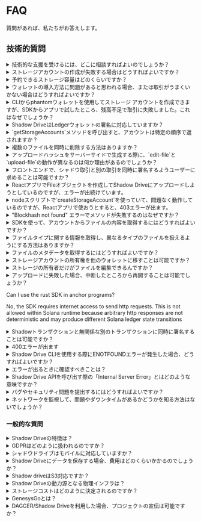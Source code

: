# FAQ

質問があれば、私たちがお答えします。

## 技術的質問

<details>

<summary>技術的な支援を受けるには、どこに相談すればよいのでしょうか？</summary>

私たちの[Discordサーバー](https://discord.gg/genesysgo)は、私たちと連絡を取るのに最適な場所です。
私たちは、専用のサポートセクションを持っています。

このFAQの他に、より深い技術的な問題が議論されているので、[Github Q&A](https://github.com/GenesysGo/shadow-drive/issues?q=is%3Aissue+is%3Aclosed) が役に立つかもしれません。

Discord Server: https://discord.gg/genesysgo

GitHub FAQ: https://github.com/GenesysGo/shadow-drive/issues?q=is%3Aissue+is%3Aclosed

（訳注：英語情報です）
</details>

<details>

<summary>ストレージアカウントの作成が失敗する場合はどうすればよいですか？</summary>

ストレージアカウントの作成に失敗した場合は、ウォレットに適切な量のSOLとSHDWの両方があることを確認してください。ストレージアカウントの作成には、取引手数料を賄うための少量のSOLと、最初のストレージ割り当てを賄うための若干のSHDWが必要です。ウォレットにこれらの要件を満たす十分な資金があることを確認してください。こちらのドキュメントをご覧ください： https://docs.shadow.cloud/build/the-cli#create-a-storage-account

ウォレットに適切な量のSOLとSHDWがあるにもかかわらず、ストレージアカウントの作成が失敗する場合、問題を引き起こしている他の要因が存在する可能性があります。考えられる原因としては、ネットワーク接続の問題、Shadow Drive、ノードの問題、SDKのバグや問題などが考えられます。

問題のトラブルシューティングを行うには、以下のことを試してみてください：

- [Shadow Drive のネットワーク](https://status.genesysgo.net/) が稼働していることを確認します。https://status.genesysgo.net/
- Shadow Drive [Change Log](../../reference/change-logs.md) を確認し、問題の原因となる既知の問題やバグがないかを確認してください。 https://docs.shadow.cloud/reference/change-logs
- Shadow Drive [support](https://discord.gg/genesysgo)にお問い合わせください。https://discord.gg/genesysgo

</details>

<details>

<summary>予約できるストレージ容量はどのくらいですか？</summary>

CLIに記載されているように、1バケットあたり1GBの上限があります: https://docs.shadow.cloud/build/the-cli#create-a-storage-account

現在、この上限を大幅に増やす開発が進められています。

</details>

<details>

<summary>ウォレットの導入方法に問題があると思われる場合、または取引がうまくいかない場合はどうすればよいですか？</summary>

ウォレットの実装方法に問題があると思われる場合、またはトランザクションが機能しない場合は、ウォレットアダプターのアップグレードを試してみてください。アダプタをインポートするプロセスが変更されている可能性があるため、Solanaウォレットアダプタのリポジトリでその例を確認してください。

さらに、ウォレットを適切に実装してトランザクションを実行する方法の詳細については、Shadow Drive のドキュメントと SDK を参照することができます。ここで例を確認することができます： https://docs.shadow.cloud/build/the-sdk/sdk-javascript#example-post-request-via-sdk-make-immutable

もしあなたがreactを使って `const drive = await new ShdwDrive(connection, wallet).init();` を使ってウォレットを構築していて、「Cannot read properties of undefined (reading 'toBytes') 」というエラーが発生したら、ウォレット全体を必ず渡してdeconstruct されないようにすることを忘れないで下さい。

まだ問題がある場合は、Shadow Driveのサポートにお問い合わせください。

</details>

<details>

<summary>CLIからphantomウォレットを使用してストレージ アカウントを作成できますが、SDKからアプリで試したところ、残高不足で取引に失敗しました。これはなぜでしょうか？</summary>

Shadow Driveの活用のためには、経験上、〜0.1SOLで残高不足のエラーを回避できます。また、CLIを使用した場合とSDKの方法を使用した場合の消費額に違いがあるかどうか、TXを調べてみてください。

</details>

<details>

<summary>Shadow DriveはLedgerウォレットの署名に対応していますか？</summary>

いいえ、Shadow Drive は現在、Ledger のウォレット署名をサポートしていません。Ledgerのサポートを提供できない理由は、Ledger用のSolanaアプリにメッセージ署名機能がないためで、私たちのシステムはこの機能に依存しているためです。

Ledgerサポートの実装を早めるため、このGitHubの課題にコメントを残していただくことをご検討ください： https://github.com/solana-labs/wallet-adapter/pull/712

</details>

<details>

<summary>`getStorageAccounts`メソッドを呼び出すと、アカウントは特定の順序で返されますか？</summary>

はい、GenesysGo Shadow Drive の `getStorageAccounts` メソッドを呼び出すと、アカウントは作成された順番で返されます。これは、アカウントが作成された順に返されるようにシステムが設計され、構築されているためです。 https://docs.shadow.cloud/build/the-sdk/sdk-javascript#getstorageaccounts

</details>

<details>

<summary>複数のファイルを同時に削除する方法はありますか？</summary>

現在のところ、複数のファイルを一度に削除することはできません。しかし、この機能をロードマップに追加しましたので、近い将来、この機能に取り組む予定です。ご指摘ありがとうございました！

</details>

<details>

<summary>アップロードハッシュをサーバーサイドで生成する際に、`edit-file`と`upload-file`の動作が異なるのは何か理由があるのでしょうか？</summary>

`edit-file`の機能は`upload-file`とは異なる動作をします。これは、シャドウドライブの最初のイテレーションで、すべてのファイルが追跡のために重要なメタデータを持つ関連アカウントをオンチェーンしていた名残りです。
 しかし、私たちはまだ文書化されておらず、SDKにも実装されていないいくつかの変更を行っています。SDKを介さず手動で行うアップロードリクエストのリクエストボディに `overwrite: true` を追加すると、ファイルを編集するのと同じことが行われます。

</details>

<details>

<summary>フロントエンドで、シャドウ取引と別の取引を同時に署名するようユーザーに求めることは可能ですか？</summary>

現在、フロントエンドでシャドウ取引と別の取引に同時に署名するようユーザーに求めることはできません。シャドウネットワークでは、Shadow Drive固有のトランザクションは、チェーンプログラム上のShadow Driveに関連する指示を持つことのみを許可します。それ以外の指示は、トランザクションを失敗させる原因となります。このセキュリティ機能は、悪意のあるトランザクションを防ぐために設置されています。

</details>

<details>

<summary>ReactアプリでFileオブジェクトを作成してShadow Driveにアップロードしようとしているのですが、エラーが出続けています。</summary>

このエラーは、ウォレットプロバイダーが準備される前にShadow Driveインスタンスが作成されたことが原因かもしれません。メインブランチの最新の例では、ドライブインスタンスを作成するuseEffectに若干の変更があり、この問題が解決される可能性があります。さらに、`new Blob([Buffer.from("data")])` を使用して、ファイルデータバッファが Blob に変換されることを確認してください。

</details>

<details>

<summary>nodeスクリプトで`createStorageAccount`を使っていて、問題なく動作しているのですが、Reactアプリで使おうとすると、403エラーが出ます。</summary>

デフォルトでは、使用されるRPCはSolana mainnet rpc api.mainnet-beta.solana.com です。Solana mainnet rpcのエンドポイントがどのように制限されているかは制御できないため、それでブロックされている場合は、有料のRPCにサインアップする必要があります。セキュリティ上の理由から、エンドポイントがブラウザからのリクエストをブロックしている可能性があります。

追加のヘルプについては、私たちの[Discord](https://discord.gg/genesysgo)に参加し、サポートチャネルで尋ねることを検討してください。

</details>

<details>

<summary>"Blockhash not found" エラーでメソッドが失敗するのはなぜですか？</summary>

これはSolana RPC側の問題で、残念ながらできることはメソッドを再試行することだけです。アプリケーションにリトライやエラー処理を実装することを検討してください。

</details>

<details>

<summary>SDKを使って、アカウントからファイルの内容を取得するにはどうすればよいですか？</summary>

https://shdw-drive.genesysgo.net に通常の GET リクエストを送信することで、アカウントからファイル内容を取得することができます。APIメソッドの詳細はこちらでご覧いただけます： https://docs.shadow.cloud/build/the-api

</details>

<details>

<summary>ファイルタイプに関する情報を取得し、異なるタイプのファイルを扱えるようにする方法はありますか？</summary>

ファイルタイプに関する情報を取得するには、HEADリクエストまたはGETリクエストを行うことができます。GETリクエストの場合、レスポンスヘッダにはコンテンツタイプが含まれているはずです。APIメソッドについては、こちらをご覧ください： https://docs.shadow.cloud/build/the-api

</details>

<details>

<summary>ファイルのメタデータを取得するにはどうすればよいですか？</summary>

https://shdw-drive.genesysgo.net に POST リクエストを行うことで、ファイルのメタデータを取得することができます。レスポンスには、そのファイルのメタデータが含まれます。APIメソッドについては、こちら（https://docs.shadow.cloud/build/the-api）をご参照ください。

</details>

<details>

<summary>ストレージアカウントの所有権を他のウォレットに移すことは可能ですか？</summary>

現在、この機能はCLIやSDKでアクティブな機能ではありません。しかし、将来のリリースのために計画された機能です。

</details>

<details>

<summary>ストレージの所有者だけがファイルを編集できるんですか？</summary>

はい、現在はストレージアカウントの所有者のみがファイルを編集することができます。

</details>

<details>

<summary>アップロードに失敗した場合、中断したところから再開することは可能でしょうか？</summary>

いいえ、残念ながらアップロードに失敗した場合、中断したところから再開することはできません。ただし、CLIはアップロード前にファイルをチェックし、すでに存在する場合はスキップします。また、各ファイルのアップロードに対して、ファイルがすでに存在するかどうかを示す出力JSONファイルを受け取ることができます。

</details>

Can I use the rust SDK in anchor programs?

No, the SDK requires internet access to send http requests. This is not allowed within Solana runtime because arbitrary http responses are not deterministic and may produce different Solana ledger state transitions

<details>

<summary>Shadowトランザクションと無関係な別のトランザクションに同時に署名することは可能ですか？</summary>

現在、Shadowネットワークでは、Shadow Drive専用トランザクションにのみ、Shadow Driveオンチェーンプログラムに関連する指示を含めることができます。それ以外の指示は、セキュリティ対策としてトランザクションを失敗させることになります。つまり、ユーザーがShadowトランザクションと別の無関係なトランザクションに同時に署名することは不可能です。

</details>

<details>

<summary>400エラーが出ます</summary>

トランザクションの送信に400のタイムアウトが発生する場合、Solanaネットワークの混雑が原因である可能性が高いです。Solanaの混雑時にタイムアウトや再試行が発生するのは正常ですが、現在では多くが優先料金を使用しており、混雑に関連する問題の解決に役立つ可能性があります。詳しくはRPCプロバイダーにお問い合わせください。

400エラーが「Invalid transaction supplied」と表示されている場合、[Discord](https://discord.gg/genesysgo)のサポートチャンネルに参加し、特定の方法について詳細を説明する必要があるかもしれません。このエラーの典型的な原因を解決するには、次のことを行ってください：

1. Discordのアナウンス(https://discord.gg/genesysgo)やネットワーク状況(https://status.genesysgo.net/)を確認し、プラットフォーム全体に問題がないことを確認します。
2. すべてのバージョンと依存関係をチェックします。Solanaウォレットアダプターの依存関係やJavaScript SDKのバージョンが最新である必要があります。
3. 選択したウォレットに問題がないことを再確認します。直接連絡を取る必要がある場合もあります。

</details>

<details>

<summary>Shadow Drive CLIを使用する際にENOTFOUNDエラーが発生した場合、どうすればよいですか？</summary>

Shadow Drive CLI を使用する際に ENOTFOUND エラーが発生した場合、お客様の側のローカル DNS の問題である可能性があります。ENOTFOUND は DNS リゾルバの問題であるため、インターネットサービスプロバイダー (ISP) に問題を解決するよう確認する必要があります。また、仮想プライベートネットワーク（VPN）を使用して問題が解決するかどうか試してみることもできます。

</details>

<details>

<summary>エラーが出るときに確認すべきことは？</summary>

エラーが出ているコマンドに --log-level debug を設定してみてください。 \~/.config/solana/id.json が存在することを確認してください。

</details>

<details>

<summary>Shadow Drive APIを呼び出す際の「Internal Server Error」とはどのような意味ですか？</summary>

このエラーの原因はいくつかありますが、最も一般的なのは、元のバージョン1形式のストレージアカウントから新しいバージョン2形式に移行されていないファイルです。レガシースタイルのShadow Driveアカウントを作成したユーザーについては、移行手順を終了してください。

その他のヘルプについては、Discord (https://discord.gg/genesysgo) でお問い合わせください。

</details>

<details>

<summary>バグやセキュリティ問題を提出するにはどうすればよいですか？</summary>

**https://github.com/GenesysGo/shdw-drive-bug-reports**

 私たちは、セキュリティ関連の問題に対して、責任ある開示プロセスを遵守しています。セキュリティの脆弱性を責任を持って開示し、対処するために、以下のプロセスに従うことをお願いします。

**Bug Reporting Process**

1. このリポジトリに[new issue](https://github.com/GenesysGo/shdw-drive-bug-reports/issues/new/choose)を作成し、新しいバグレポートを提出する。https://github.com/GenesysGo/shdw-drive-bug-reports/issues/new/choose。
2. 問題の明確で簡潔な説明、それを再現する手順、関連するスクリーンショットやログを提供してください。
3. あなたの問題を「バグ」または「セキュリティ」として適宜ラベル付けしてください。

**重要**： セキュリティ関連の問題については、問題の説明文に機密情報を含めないでください。代わりに、必要な詳細を含むプルリクエストを私たちのリポジトリに提出し、問題が解決されるまで情報が隠されたままになるようにします。

**セキュリティ関連の問題は、このリポジトリを通じてのみ報告されるべきです**

バグレポートやセキュリティ問題については、このリポジトリの使用を強く推奨しますが、私たちの[**Discord**](https://discord.gg/genesysgo)サーバーを経由して連絡を取ることもできます。#shdw-drive-technical-support チャンネルに参加し、支援を求めてください。ただし、適切な処理と追跡のために、このGitHubリポジトリを通じてバグレポートを提出するようにリダイレクトすることに注意してください。

</details>

<details>

<summary>ネットワークを監視して、問題やダウンタイムがあるかどうかを知る方法はないでしょうか？</summary>

はい、シャドーネットワークの状況はこちらからご購読いただけます： https://status.genesysgo.net/

また、Twitter https://twitter.com/GenesysGo でフォローしたり、技術サポートのDiscord: https://discord.gg/genesysgo に参加することもできます。

</details>

### 一般的な質問

<details>

<summary>Shadow Driveの特徴は？</summary>

Shadow Driveは、複数のサービスオプションを提供するコモディティクラウドネットワークで、分散型台帳技術を活用し、垂直統合されたL1専用のストレージとコンピュートを提供しています。パフォーマンスを犠牲にすることなく、従来のクラウドプラットフォームの収益を民主化するために設計された唯一のクラウドネットワークです。S3互換であるShadow Driveは、オープンソースのSDKと相互運用性基準を維持し、一般的なビルダーツールやSDKから簡単にアクセスできるようになっています。その目的は、構築するアプリケーションに関係なく、構築を容易にする一般的なツールをサポートすることです。

</details>

<details>

<summary>GDPRはどのように扱われるのですか？</summary>

Shadow Driveは、GDPRに準拠するためのツールを開発者に提供し、ユーザーの個人データの削除を証明するための記録を提供することができます。GDPR準拠のための記録はすべてオンチェーンで保存され、Solanaバリデーターネットワークによって検証されています。その後、データは暗号化され、アルゴリズムによってネットワーク上に三重に分散されます。すべての取引は署名され、オンチェーンで公に検証可能です。

</details>

<details>

<summary>シャドウドライブはモバイルに対応していますか？</summary>

はい、Shadow Drive は、モバイルでの開発を積極的に行っているエコシステム・パートナーを通じてモバイルでサポートされています。詳しくはシャドウエコシステムページをご覧ください。https://docs.shadow.cloud/build/community-mainted-uis

さらに将来的には、当社の分散型台帳技術「DAGGER」により、低コストの分散型モバイルクラウドを求める方々のために、Solana Sagaを搭載したストレージソリューションが実現する予定です。詳細については、「Learn」セクションをご覧ください。詳しくはこちらでご覧いただけます： https://docs.shadow.cloud/learn#compute

</details>

<details>

<summary>Shadow Driveにデータを保存する場合、費用はどのくらいかかるのでしょうか？</summary>

Shadow Driveのストレージコストは、1GBあたり0.25SHDWの固定レートである卸売ネットワークコストによって駆動され、モーメントインタイムの見積もりを取得する様々なフロントエンドUIを介して推定することができます。その一例が、エコシステムパートナーによって設計されたフロントエンドで、ネットワークに関する詳細な情報も提供されます。フロントエンドへのリンクはこちらです： https://sdrive.app/stats

</details>

<details>

<summary>Shadow driveはS3対応ですか？</summary>

はい、Shadow Drive は S3 互換です。S3互換はクラウドストレージ業界で広く採用されている標準であり、多くのプロバイダがS3互換のAPIとプロトコルを提供しているため、ビルダーはクラウドストレージプロバイダをより柔軟に選択できるようになりました。つまり、開発者は互換性の問題を心配することなく、異なるサービス間でデータを容易に移動させることができます。さらに、S3互換は、高速で信頼性の高いクエリを可能にする堅牢なAPIを提供し、仮想マウント機能とともに、Web2、Web3、分散型台帳技術やAIの最前線にとって重要です。Shadow Driveは、開発者が自分のビルドに直接統合できるようにすること、そしてShadow Driveのための革新的なプラットフォームを創造するデザイナーの才能あるコミュニティをサポートすることを目的としています。詳しくはこちらでご覧いただけます： https://docs.shadow.cloud/learn/design#s3-compatibility

</details>

<details>

<summary>Shadow Driveの動力源となる物理インフラは？</summary>

Shadow Driveは、ベアメタルインフラのグローバルネットワーク上で動作し、すべてのコンピュートとストレージはベアメタル上に存在します。Shadow Driveの運用において、クラウドプロバイダーへの依存はありません。Shadow Driveの設計の詳細については、「Learn」カテゴリの「Design」セクションをご覧ください： https://docs.shadow.cloud/learn/design

</details>

<details>

<summary>ストレージコストはどのように決定されるのですか？</summary>

価格はフロントエンドによって異なり、単位SHDWあたりのストレージコストの市場価値も異なります。ネットワーク全体でストレージ1GBあたり0.25SHDWの固定があります。https://sdrive.app/stats などのフロントエンドのUIをご覧いただき、コストを判断してください。

</details>

<details>

<summary>GenesysGoとは？</summary>

GenesysGo（GG）は、2021年4月にSolanaのバリデーターとして設立された会社です。その後、GGはSolanaのためのツールやインフラの大規模なエコシステムに焦点を当て、提供範囲を拡大してきました。提供範囲の詳細については、「Learn」カテゴリーでご覧いただけます。GGには、Solanaコミュニティのために革新的なソリューションを構築することに専念する、才能ある開発者とコーダーのチームがあります。詳細については、当社のウェブサイト（http://shadow.cloud/）をご覧ください。

</details>

<details>

<summary>DAGGER/Shadow Driveを利用した場合、プロジェクトの宣伝は可能ですか？</summary>

はい、Shadow Driveチームは、Driveの上に構築している場合やDAGGERを使用している場合、あなたのプロジェクトについてぜひ聞きたいと思っています。可視性を得るための最良の方法は、docs-shadow-cloudレポに直接PRを提出し、あなたのプロジェクト/ビジネス、詳細、画像をシャドウエコシステムリストに追加することです： https://github.com/GenesysGo/docs-shadow-cloud

ここにあるファイルを編集するためにPRを提出する: https://github.com/GenesysGo/docs-shadow-cloud/blob/main/build/shadow-drive/community-mainted-uis.md

また、[Shadow Drive Discord](https://discord.com/invite/genesysgo)で共有することができます。シャドウエコシステムページに追加される自動化プロセスを近日中に公開する予定です。

</details>
